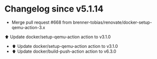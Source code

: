 # Changelog since v5.1.14
- Merge pull request #668 from brenner-tobias/renovate/docker-setup-qemu-action-3.x

⬆️ Update docker/setup-qemu-action action to v3.1.0 
- ⬆️ Update docker/setup-qemu-action action to v3.1.0 
- ⬆️ Update docker/build-push-action action to v6.3.0 
